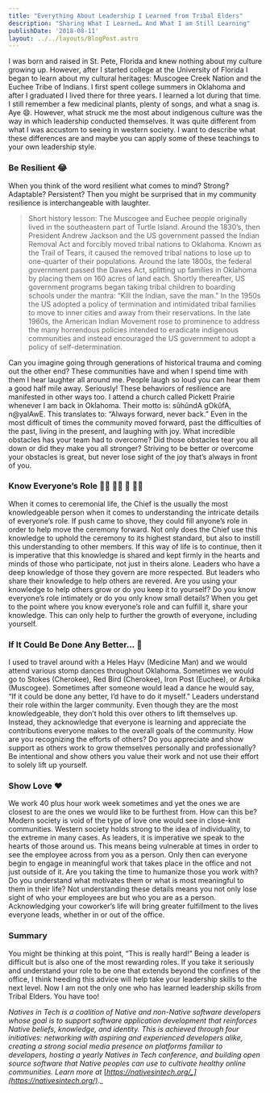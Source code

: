 ```yaml
---
title: "Everything About Leadership I Learned from Tribal Elders"
description: "Sharing What I Learned… And What I am Still Learning"
publishDate: '2018-08-11'
layout: ../../layouts/BlogPost.astro
---
```


I was born and raised in St. Pete, Florida and knew nothing about my culture growing up. However, after I started college at the University of Florida I began to learn about my cultural heritages: Muscogee Creek Nation and the Euchee Tribe of Indians. I first spent college summers in Oklahoma and after I graduated I lived there for three years. I learned a lot during that time. I still remember a few medicinal plants, plenty of songs, and what a snag is. Aye 😄. However, what struck me the most about indigenous culture was the way in which leadership conducted themselves. It was quite different from what I was accustom to seeing in western society. I want to describe what these differences are and maybe you can apply some of these teachings to your own leadership style.

### Be Resilient 😂

When you think of the word resilient what comes to mind? Strong? Adaptable? Persistent? Then you might be surprised that in my community resilience is interchangeable with laughter.

> Short history lesson: The Muscogee and Euchee people originally lived in the southeastern part of Turtle Island. Around the 1830’s, then President Andrew Jackson and the US government passed the Indian Removal Act and forcibly moved tribal nations to Oklahoma. Known as the Trail of Tears, it caused the removed tribal nations to lose up to one-quarter of their populations. Around the late 1800s, the federal government passed the Dawes Act, splitting up families in Oklahoma by placing them on 160 acres of land each. Shortly thereafter, US government programs began taking tribal children to boarding schools under the mantra: “Kill the Indian, save the man.” In the 1950s the US adopted a policy of termination and intimidated tribal families to move to inner cities and away from their reservations. In the late 1960s, the American Indian Movement rose to prominence to address the many horrendous policies intended to eradicate indigenous communities and instead encouraged the US government to adopt a policy of self-determination.

Can you imagine going through generations of historical trauma and coming out the other end? These communities have and when I spend time with them I hear laughter all around me. People laugh so loud you can hear them a good half mile away. Seriously! These behaviors of resilience are manifested in other ways too. I attend a church called Pickett Prairie whenever I am back in Oklahoma. Their motto is: sûhûndA gOkûfA, n@yalAwE. This translates to: “Always forward, never back.” Even in the most difficult of times the community moved forward, past the difficulties of the past, living in the present, and laughing with joy. What incredible obstacles has your team had to overcome? Did those obstacles tear you all down or did they make you all stronger? Striving to be better or overcome your obstacles is great, but never lose sight of the joy that’s always in front of you.

### Know Everyone’s Role 👩‍💻 👨‍🏫 👸 👨‍💼

When it comes to ceremonial life, the Chief is the usually the most knowledgeable person when it comes to understanding the intricate details of everyone’s role. If push came to shove, they could fill anyone’s role in order to help move the ceremony forward. Not only does the Chief use this knowledge to uphold the ceremony to its highest standard, but also to instill this understanding to other members. If this way of life is to continue, then it is imperative that this knowledge is shared and kept firmly in the hearts and minds of those who participate, not just in theirs alone. Leaders who have a deep knowledge of those they govern are more respected. But leaders who share their knowledge to help others are revered. Are you using your knowledge to help others grow or do you keep it to yourself? Do you know everyone’s role intimately or do you only know small details? When you get to the point where you know everyone’s role and can fulfill it, share your knowledge. This can only help to further the growth of everyone, including yourself.

### If It Could Be Done Any Better… 🎯

I used to travel around with a Heles Hayv (Medicine Man) and we would attend various stomp dances throughout Oklahoma. Sometimes we would go to Stokes (Cherokee), Red Bird (Cherokee), Iron Post (Euchee), or Arbika (Muscogee). Sometimes after someone would lead a dance he would say, “If it could be done any better, I’d have to do it myself.” Leaders understand their role within the larger community. Even though they are the most knowledgeable, they don’t hold this over others to lift themselves up. Instead, they acknowledge that everyone is learning and appreciate the contributions everyone makes to the overall goals of the community. How are you recognizing the efforts of others? Do you appreciate and show support as others work to grow themselves personally and professionally? Be intentional and show others you value their work and not use their effort to solely lift up yourself.

### Show Love ❤️

We work 40 plus hour work week sometimes and yet the ones we are closest to are the ones we would like to be furthest from. How can this be? Modern society is void of the type of love one would see in close-knit communities. Western society holds strong to the idea of individuality, to the extreme in many cases. As leaders, it is imperative we speak to the hearts of those around us. This means being vulnerable at times in order to see the employee across from you as a person. Only then can everyone begin to engage in meaningful work that takes place in the office and not just outside of it. Are you taking the time to humanize those you work with? Do you understand what motivates them or what is most meaningful to them in their life? Not understanding these details means you not only lose sight of who your employees are but who you are as a person. Acknowledging your coworker’s life will bring greater fulfillment to the lives everyone leads, whether in or out of the office.

### Summary

You might be thinking at this point, “This is really hard!” Being a leader is difficult but is also one of the most rewarding roles. If you take it seriously and understand your role to be one that extends beyond the confines of the office, I think heeding this advice will help take your leadership skills to the next level. Now I am not the only one who has learned leadership skills from Tribal Elders. You have too!

_Natives in Tech is a coalition of Native and non-Native software developers whose goal is to support software application development that reinforces Native beliefs, knowledge, and identity. This is achieved through four initiatives: networking with aspiring and experienced developers alike, creating a strong social media presence on platforms familiar to developers, hosting a yearly Natives in Tech conference, and building open source software that Native peoples can use to cultivate healthy online communities. Learn more at_ [_https://nativesintech.org/_](https://nativesintech.org/)_._
